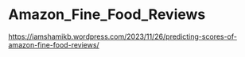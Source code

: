 # Amazon_Fine_Food_Reviews
https://iamshamikb.wordpress.com/2023/11/26/predicting-scores-of-amazon-fine-food-reviews/
